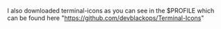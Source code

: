 I also downloaded terminal-icons as you can see in the $PROFILE
which can be found here "https://github.com/devblackops/Terminal-Icons"
